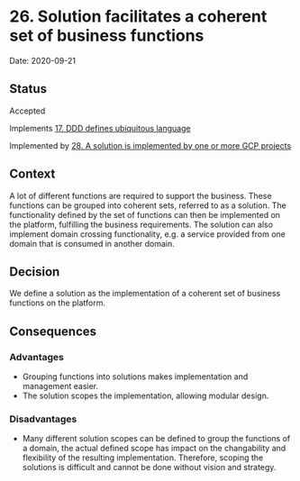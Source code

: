 # 26. Solution facilitates a coherent set of business functions

Date: 2020-09-21

## Status

Accepted

Implements [17. DDD defines ubiquitous language](0017-ddd-defines-ubiquitous-language.md)

Implemented by [28. A solution is implemented by one or more GCP projects](0028-a-solution-is-implemented-by-one-or-more-gcp-projects.md)

## Context

A lot of different functions are required to support the business. These functions can be grouped into coherent sets, referred to as a solution. The functionality defined by the set of functions can then be implemented on the platform, fulfilling the business requirements.
The solution can also implement domain crossing functionality, e.g. a service provided from one domain that is consumed in another domain.

## Decision

We define a solution as the implementation of a coherent set of business functions on the platform.

## Consequences

### Advantages

* Grouping functions into solutions makes implementation and management easier.
* The solution scopes the implementation, allowing modular design.

### Disadvantages

* Many different solution scopes can be defined to group the functions of a domain, the actual defined scope has impact on the changability and flexibility of the resulting implementation. Therefore, scoping the solutions is difficult and cannot be done without vision and strategy.
